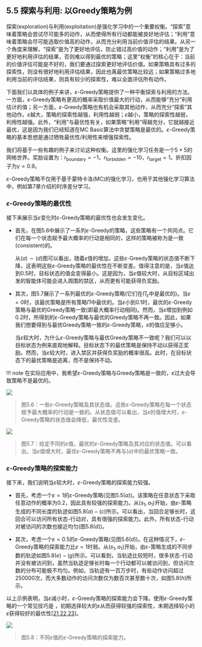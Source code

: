 ## 5.5 探索与利用: 以Greedy策略为例

探索(exploration)与利用(exploitation)是强化学习中的一个重要权衡。“探索”意味着策略会尝试尽可能多的动作，从而使得所有行动都能被良好地评估；“利用”意味着策略会尽可能选取价值高的动作，从而充分利用当前价值评估的结果。从另一个角度来理解，“探索”是为了更好地评估，防止错过高价值的动作；“利用”是为了更好地利用评估的结果，否则难以得到最优的策略；这里“权衡”的核心在于：当前的价值评估可能是不好的，我们要通过探索更好地评估价值。如果策略具有过多的探索性，则没有很好地利用评估结果，因此也离最优策略比较远；如果策略过多地利用当前的评估结果，则具有较少的探索性，难以全面评估所有动作。

下面我们以具体的例子来讲，$\varepsilon$-Greedy策略提供了一种平衡探索与利用的方法。一方面，$\varepsilon$-Greedy策略有更高的概率采取价值最大的行动，从而能够“充分”利用估计的值；另一方面，$\varepsilon$-Greedy策略也有机会采取其他动作，从而充分“探索”其他动作。$\varepsilon$越大，策略的探索性越强，利用性越弱；$\varepsilon$越小，策略的探索性越弱，利用性越强。此外，“利用”与最优性有关，如果策略“利用”得越充分，它就越接近最优，这是因为我们已经知道在MC Basic算法中贪婪策略是最优的。$\varepsilon$-Greedy策略的基本思想是通过牺牲最优性/利用性来增强探索性。

我们将基于一些有趣的例子来讨论这种权衡。这里的强化学习任务是一个$5\times 5$的网格世界。奖励设置为：$r_\text{boundary} = −1$，$r_\text{forbidden} = −10$，$r_\text{target} = 1$。折扣因子为$\gamma= 0.9$。

$\varepsilon$-Greedy策略不仅用于基于蒙特卡洛(MC)的强化学习，也用于其他强化学习算法中，例如第$7$章介绍的时序差分学习。

### $\varepsilon$-Greedy策略的最优性

接下来展示当$\varepsilon$变化时$\varepsilon$-Greedy策略的最优性也会发生变化。

- 首先，在图$5.6$中展示了一系列$\varepsilon$-Greedy的策略，这些策略有一个共同点。它们在每一个状态赋予最大概率的行动是相同的，这样的策略被称为是一致(consistent)的。

    从$(a)\sim(d)$图可以看出，随着$\varepsilon$值的增加，这些$\varepsilon$-Greedy策略的状态值不断下降，这表明这些$\varepsilon$-Greedy策略的最优性在不断变差。值得注意的是，当$\varepsilon$值达到$0.5$时，目标状态的值会变得最小。这是因为，当$\varepsilon$值较大时，从目标区域出发的智能体可能会进入周围的禁区，从而更有可能获得负奖励。

- 其次，图$5.7$展示了一系列最优的$\varepsilon$-Greedy策略(它们在$\Pi_\varepsilon$中是最优的)。当$\varepsilon=0$时，该最优策略是所有策略$\Pi$中最优的。当$\varepsilon$小到$0.1$时，最优的$\varepsilon$-Greedy策略与最优的Greedy策略一致(即最大概率行动相同)。然而，当$\varepsilon$增加到例如$0.2$时，所得到的$\varepsilon$-Greedy策略与最优的Greedy策略不再一致。因此，如果我们想要得到与最优Greedy策略一致的$\varepsilon$-Greedy策略，$\varepsilon$的值应足够小。

    当$\varepsilon$较大时，为什么$\varepsilon$-Greedy策略与最优Greedy策略不一致呢？我们可以以目标状态为例来直观地解释。目标状态下的最优策略是保持不动以获得正奖励。然而，当$\varepsilon$较大时，进入禁区并获得负奖励的概率很高。此时，在目标状态下的最优策略是逃离，而不是保持不动。

!!! note
    在实际应用中，我希望$\varepsilon$-Greedy策略与Greedy策略是一致的，$\varepsilon$过大会导致策略不是最优的。

 ![](../img/05/6.png)
 > 图$5.6$：一些$\varepsilon$-Greedy策略及其状态值。这些$\varepsilon$-Greedy策略在每一个状态赋予最大概率的行动是一致的。从状态值可以看出，当$\varepsilon$的值增大时，$\varepsilon$-Greedy策略的状态值会降低，最优性变差。

 ![](../img/05/7.png)
 > 图$5.7$：给定不同的$\varepsilon$值，最优的$\varepsilon$-Greedy策略及其对应的状态值。可以看出，当$\varepsilon$值增大时，最优$\varepsilon$-Greedy策略不再与$(a)$中的最优策略一致。

### $\varepsilon$-Greedy策略的探索能力

接下来，我们说明当$\varepsilon$较大时，$\varepsilon$-Greedy策略的探索能力较强。

- 首先，考虑一个$\varepsilon=1$的$\varepsilon$-Greedy策略(见图$5.5(a)$)。该策略在任意状态下采取任意动作的概率为$0.2$，因此具有较强的探索能力。从$(s_1,a_1)$开始，由$\varepsilon$-策略生成的不同长度的轨迹如图$5.8(a)-(c)$所示。可以看出，当回合足够长时，这回合可以访问所有状态-行动对，具有很强的探索能力。此外，所有状态-行动对被访问的次数也接近均匀(图$5.8(d)$)。

- 其次，考虑一个$\varepsilon=0.5$的$\varepsilon$-Greedy策略(见图$5.6(d)$)。在这种情况下，$\varepsilon$-Greedy策略的探索能力比$\varepsilon = 1$时弱。从$(s_1, a_1)$开始，由$\varepsilon$-策略生成的不同步数的轨迹如图$5.8(e)-(g)$所示。可以看到，当轨迹比较短时，很多状态-行动并没有被访问到，虽然当轨迹足够长时每一个行动都可以被访问到，但访问次数的分布可能极不均匀。例如，当轨迹有一百万步时，有些动作访问超过$250000$次，而大多数动作的访问次数仅为数百次甚至数十次，如图$5.8(h)$所示。

以上示例表明，当$\varepsilon$减小时，$\varepsilon$-Greedy策略的探索能力会下降。使用$\varepsilon$-Greedy策略的一个常见技巧是 ，初期选择较大的$\varepsilon$从而获得较强的探索性，末期选择较小的$\varepsilon$获得较好的最优性[[21](https://arxiv.org/abs/1910.13701),[22](https://www.nature.com/articles/nature14236),[23](https://arxiv.org/abs/2006.01782v1)]。

 ![](../img/05/8.png)
 > 图$5.8$：不同$\varepsilon$值的$\varepsilon$-Greedy策略的探索能力。